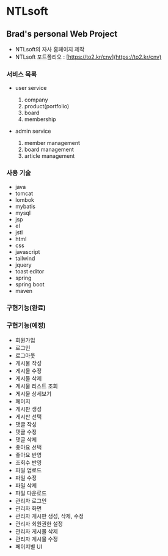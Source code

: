 # NTLsoft

## Brad's personal Web Project
- NTLsoft의 자사 홈페이지 제작
- NTLsoft 포트폴리오 : [https://to2.kr/cnv](https://to2.kr/cnv)

### 서비스 목록
- user service
  1. company
  2. product(portfolio)
  3. board
  4. membership
  
- admin service
  1. member management
  2. board management
  3. article management

### 사용 기술
- java
- tomcat
- lombok
- mybatis
- mysql
- jsp
- el
- jstl
- html
- css
- javascript
- tailwind
- jquery
- toast editor
- spring
- spring boot
- maven

### 구현기능(완료)

### 구현기능(예정)
- 회원가입
- 로그인
- 로그아웃
- 게시물 작성
- 게시물 수정
- 게시물 삭제
- 게시물 리스트 조회
- 게시물 상세보기
- 페이지
- 게시판 생성
- 게시판 선택
- 댓글 작성
- 댓글 수정
- 댓글 삭제
- 좋아요 선택
- 좋아요 반영
- 조회수 반영
- 파일 업로드
- 파일 수정
- 파일 삭제
- 파일 다운로드
- 관리자 로그인
- 관리자 화면
- 관리자 게시판 생성, 삭제, 수정
- 관리자 회원권한 설정
- 관리자 게시물 삭제
- 관리자 게시물 수정
- 페이지별 UI
